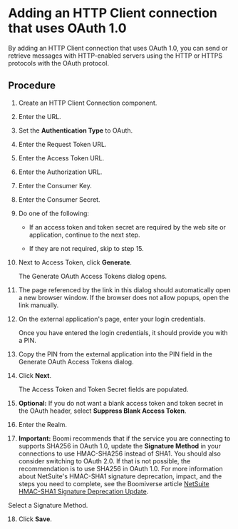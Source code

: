 # Adding an HTTP Client connection that uses OAuth 1.0

<head>
  <meta name="guidename" content="Integration"/>
  <meta name="context" content="GUID-d0b2e4e4-3fdd-474b-849d-d3e842912c9a"/>
</head>


By adding an HTTP Client connection that uses OAuth 1.0, you can send or retrieve messages with HTTP-enabled servers using the HTTP or HTTPS protocols with the OAuth protocol.

## Procedure

1.  Create an HTTP Client Connection component.

2.  Enter the URL.

3.  Set the **Authentication Type** to OAuth.

4.  Enter the Request Token URL.

5.  Enter the Access Token URL.

6.  Enter the Authorization URL.

7.  Enter the Consumer Key.

8.  Enter the Consumer Secret.

9.  Do one of the following:

    -   If an access token and token secret are required by the web site or application, continue to the next step.

    -   If they are not required, skip to step 15.

10. Next to Access Token, click **Generate**.

    The Generate OAuth Access Tokens dialog opens.

11. The page referenced by the link in this dialog should automatically open a new browser window. If the browser does not allow popups, open the link manually.

12. On the external application's page, enter your login credentials.

    Once you have entered the login credentials, it should provide you with a PIN.

13. Copy the PIN from the external application into the PIN field in the Generate OAuth Access Tokens dialog.

14. Click **Next**.

    The Access Token and Token Secret fields are populated.

15. **Optional:** If you do not want a blank access token and token secret in the OAuth header, select **Suppress Blank Access Token**.

16. Enter the Realm.

17. **Important:** Boomi recommends that if the service you are connecting to supports SHA256 in OAuth 1.0, update the **Signature Method** in your connections to use HMAC-SHA256 instead of SHA1. You should also consider switching to OAuth 2.0. If that is not possible, the recommendation is to use SHA256 in OAuth 1.0. For more information about NetSuite's HMAC-SHA1 signature deprecation, impact, and the steps you need to complete, see the Boomiverse article [NetSuite HMAC-SHA1 Signature Deprecation Update](https://community.boomi.com/s/article/NetSuite-HMAC-SHA1-Signature-Deprecation-Update).

Select a Signature Method.

18. Click **Save**.